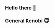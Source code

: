 ### Hello there 👋
### General Kenobi 😈

<!--[![Top Langs](https://github-readme-stats.vercel.app/api/top-langs/?username=Apteno-dytes&layout=compact)](https://github.com/anuraghazra/github-readme-stats)-->

<!--
**Apteno-dytes/Apteno-dytes** is a ✨ _special_ ✨ repository because its `README.md` (this file) appears on your GitHub profile.

Here are some ideas to get you started:

- 🔭 I’m currently working on ...
- 🌱 I’m currently learning ...
- 👯 I’m looking to collaborate on ...
- 🤔 I’m looking for help with ...
- 💬 Ask me about ...
- 📫 How to reach me: ...
- 😄 Pronouns: ...
- ⚡ Fun fact: ...
-->
